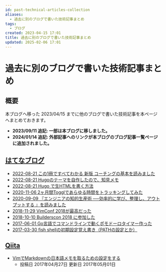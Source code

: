 ```yaml
---
id: past-technical-articles-collection
aliases:
  - 過去に別のブログで書いた技術記事まとめ
tags:
  - ブログ
created: 2023-04-15 17:01
title: 過去に別のブログで書いた技術記事まとめ
updated: 2025-02-06 17:01
---
```


# 過去に別のブログで書いた技術記事まとめ

## 概要

本ブログへ移った 2023/04/15 までに他のブログで書いた技術記事を本ページへまとめておきます。  

- **2023/09/11 追記: 一部は本ブログに移しました。**
- **2024/01/14 追記: 外部記事へのリンクが本ブログのブログ記事一覧ページに追加されました。**

## [はてなブログ](https://tkancf.hateblo.jp)

- [2022-08-21 この1冊ですべてわかる 新版 コーチングの基本を読みました](https://tkancf.hateblo.jp/blog/%E3%81%93%E3%81%AE1%E5%86%8A%E3%81%A7%E3%81%99%E3%81%B9%E3%81%A6%E3%82%8F%E3%81%8B%E3%82%8B_%E6%96%B0%E7%89%88_%E3%82%B3%E3%83%BC%E3%83%81%E3%83%B3%E3%82%B0%E3%81%AE%E5%9F%BA%E6%9C%AC%E3%82%92%E8%AA%AD%E3%81%BF%E3%81%BE)
- [2022-08-21 Hugoのテーマを自作したので、知見メモ](https://tkancf.hateblo.jp/blog/hugo-theme-memo)
- [2022-08-21 Hugo で生HTMLを書く方法](https://tkancf.hateblo.jp/blog/hugo-raw-html)
- [2020-11-06 2ヶ月間Togglであらゆる時間をトラッキングしてみた](https://tkancf.hateblo.jp/blog/2%E3%83%B6%E6%9C%88%E9%96%93Toggl%E3%81%A7%E3%81%82%E3%82%89%E3%82%86%E3%82%8B%E6%99%82%E9%96%93%E3%82%92%E3%83%88%E3%83%A9%E3%83%83%E3%82%AD%E3%83%B3%E3%82%B0%E3%81%97%E3%81%A6%E3%81%BF%E3%81%9F)
- [2020-09-09 『エンジニアの知的生産術 ──効率的に学び、整理し、アウトプットする 』を読みました](https://tkancf.hateblo.jp/blog/%E3%80%8E%E3%82%A8%E3%83%B3%E3%82%B8%E3%83%8B%E3%82%A2%E3%81%AE%E7%9F%A5%E7%9A%84%E7%94%9F%E7%94%A3%E8%A1%93_%E2%94%80%E2%94%80%E5%8A%B9%E7%8E%87%E7%9A%84%E3%81%AB%E5%AD%A6%E3%81%B3%E3%80%81%E6%95%B4%E7%90%86%E3%81%97%E3%80%81)
- [2018-11-29 VimConf 2018が最高だった](https://tkancf.hateblo.jp/blog/VimConf_2018)
- [2018-10-10 Builderscon 2018 に参加した](https://tkancf.hateblo.jp/blog/builderscon-2018)
- [2017-06-01 Go言語でコマンドラインで動くポモドーロタイマー作った](https://tkancf.hateblo.jp/blog/gomato)
- [2017-03-30 fish shellの初期設定覚え書き（PATHの設定とか）](https://tkancf.hateblo.jp/blog/2017/03/30)

## [Qiita](https://qiita.com/tkancf)

- [VimでMarkdownの日本語メモを取るための設定をする](https://qiita.com/tkancf/items/e61b7c09def497204628)
  - 投稿日 2017年04月27日 更新日 2017年05月01日
